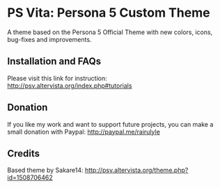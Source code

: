 # PS Vita: Persona 5 Custom Theme
A theme based on the Persona 5 Official Theme with new colors, icons, bug-fixes and improvements.

## Installation and FAQs
Please visit this link for instruction: http://psv.altervista.org/index.php#tutorials

## Donation
If you like my work and want to support future projects, you can make a small donation with Paypal: http://paypal.me/rairulyle

## Credits
Based theme by Sakare14: http://psv.altervista.org/theme.php?id=1508706462
